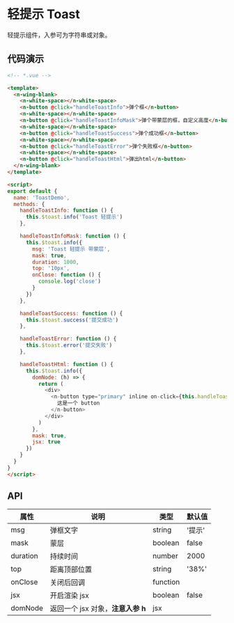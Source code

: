 # 轻提示 Toast

轻提示组件，入参可为字符串或对象。

## 代码演示

```html
<!-- *.vue -->

<template>
  <n-wing-blank>
    <n-white-space></n-white-space>
    <n-button @click="handleToastInfo">弹个框</n-button>
    <n-white-space></n-white-space>
    <n-button @click="handleToastInfoMask">弹个带蒙层的框，自定义高度</n-button>
    <n-white-space></n-white-space>
    <n-button @click="handleToastSuccess">弹个成功框</n-button>
    <n-white-space></n-white-space>
    <n-button @click="handleToastError">弹个失败框</n-button>
    <n-white-space></n-white-space>
    <n-button @click="handleToastHtml">弹出html</n-button>
  </n-wing-blank>
</template>

<script>
export default {
  name: 'ToastDemo',
  methods: {
    handleToastInfo: function () {
      this.$toast.info('Toast 轻提示')
    },

    handleToastInfoMask: function () {
      this.$toast.info({
        msg: 'Toast 轻提示 带蒙层',
        mask: true,
        duration: 1000,
        top: '10px',
        onClose: function () {
          console.log('close')
        }
      })
    },

    handleToastSuccess: function () {
      this.$toast.success('提交成功')
    },

    handleToastError: function () {
      this.$toast.error('提交失败')
    },

    handleToastHtml: function () {
      this.$toast.info({
        domNode: (h) => {
          return (
            <div>
              <n-button type="primary" inline on-click={this.handleToastError}>
                这是一个 button
              </n-button>
            </div>
          )
        },
        mask: true,
        jsx: true
      })
    }
  }
}
</script>

```

## API

| 属性 | 说明 | 类型 | 默认值 |
| --- | --- | --- | --- |
| msg | 弹框文字 | string | '提示' |
| mask | 蒙层 | boolean | false |
| duration | 持续时间 | number | 2000 |
| top | 距离顶部位置 | string | '38%' |
| onClose | 关闭后回调 | function | |
| jsx | 开启渲染 jsx | boolean | false |
| domNode | 返回一个 jsx 对象，**注意入参 h** | jsx |
